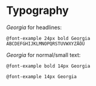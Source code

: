 # Typography

*Georgia* for headlines:

~~~
@font-example 24px bold Georgia
ABCDEFGHIJKLMNOPQRSTUVWXYZÄÖÜ
~~~

*Georgia* for normal/small text:

~~~
@font-example bold 14px Georgia
~~~

~~~
@font-example 14px Georgia
~~~


